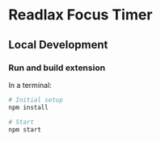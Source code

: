 # Readlax Focus Timer

## Local Development

### Run and build extension

In a terminal:

```bash
# Initial setup
npm install

# Start
npm start
```
